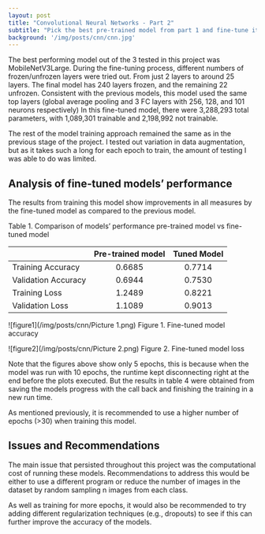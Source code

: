 ```yaml
---
layout: post
title: "Convolutional Neural Networks - Part 2"
subtitle: "Pick the best pre-trained model from part 1 and fine-tune it on the Food101 Dataset"
background: '/img/posts/cnn/cnn.jpg'
---
```


The best performing model out of the 3 tested in this project was MobileNetV3Large. During the fine-tuning process, different numbers of frozen/unfrozen layers were tried out. From just 2 layers to around 25 layers. The final model has 240 layers frozen, and the remaining 22 unfrozen.
Consistent with the previous models, this model used the same top layers (global average pooling and 3 FC layers with 256, 128, and 101 neurons respectively)
In this fine-tuned model, there were 3,288,293 total parameters, with 1,089,301 trainable and 2,198,992 not trainable.

The rest of the model training approach remained the same as in the previous stage of the project. I tested out variation in data augmentation, but as it takes such a long for each epoch to train, the amount of testing I was able to do was limited.

## Analysis of fine-tuned models’ performance
The results from training this model show improvements in all measures by the fine-tuned model as compared to the previous model.

<span class="caption text-muted">Table 1. Comparison of models’ performance pre-trained model vs fine-tuned model</span>

|       | Pre-trained model   | Tuned Model   |
| ----------- | :----: | :----: |
| Training Accuracy      | 0.6685       | 0.7714       |
| Validation Accuracy   | 0.6944        | 0.7530        |
| Training Loss      | 1.2489       | 0.8221       |
| Validation Loss   | 1.1089        | 0.9013        |

![figure1](/img/posts/cnn/Picture 1.png)
<span class="caption text-muted">Figure 1. Fine-tuned model accuracy</span>

![figure2](/img/posts/cnn/Picture 2.png)
<span class="caption text-muted">Figure 2. Fine-tuned model loss</span>

Note that the figures above show only 5 epochs, this is because when the model was run with 10 epochs, the runtime kept disconnecting right at the end before the plots executed. But the results in table 4 were obtained from saving the models progress with the call back and finishing the training in a new run time.

As mentioned previously, it is recommended to use a higher number of epochs (>30) when training this model.

## Issues and Recommendations
The main issue that persisted throughout this project was the computational cost of running these models. Recommendations to address this would be either to use a different program or reduce the number of images in the dataset by random sampling n images from each class.

As well as training for more epochs, it would also be recommended to try adding different regularization techniques (e.g., dropouts) to see if this can further improve the accuracy of the models.



